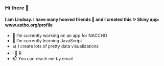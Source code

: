### Hi there 👋

#### I am Lindsay. I have many hooved friends 🦄 and I created this ✨ Shiny app: www.astho.org/profile

- 🔭 I’m currently working on an app for NACCHO
- 🌱 I’m currently learning JavaScript
- 📊 I create lots of pretty data visualizations
- I 💜 R
- 📫 You can reach me by email
